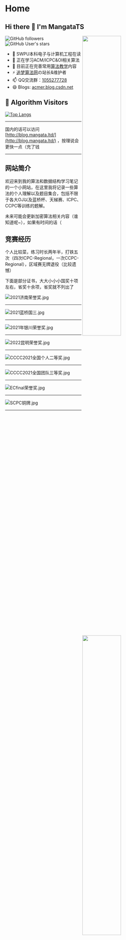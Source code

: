 # Home

## Hi there 👋 I'm MangataTS 

<img align="right" width="50%" src="https://github-readme-stats.vercel.app/api/top-langs/?username=MangataTS&layout=compact&hide=scss,html,ejs,nunjucks,css,batchfile&langs_count=4" >

<img align="right"  width="50%" src="https://github-readme-stats.vercel.app/api?username=MangataTS&show_icons=true&theme=dark">

![GitHub followers](https://img.shields.io/github/followers/MangataTS?style=social)   ![GitHub User's stars](https://img.shields.io/github/stars/MangataTS?style=social)

- 🔭 SWPU本科电子与计算机工程在读
- 🌱 正在学习ACM/ICPC&OI相关算法
- 👯 目前正在完善常用[算法教学](https://mangatats.github.io/Algorithm)内容
- ⚡ [追梦算法网](http://acm.mangata.ltd)の站长&维护者
- 📫 QQ交流群：[1055277728](https://jq.qq.com/?_wv=1027&k=Y1N8ePmm)
- 😄 Blogs: [acmer.blog.csdn.net](https://acmer.blog.csdn.net/?type=blog)

## &#x1f92b; Algorithm Visitors


[![Top Langs](https://profile-counter.glitch.me/MangataTS/count.svg)](https://mangatats.github.io/Algorithm)


<hr>

国内的话可以访问 [http://blog.mangata.ltd/](http://blog.mangata.ltd/) ，按理说会更快一点（充了钱

<hr>

## 网站简介

欢迎来到我的算法和数据结构学习笔记的一个小网站，在这里我将记录一些算法的个人理解以及题目集合，包括不限于各大OJ以及蓝桥杯、天梯赛、ICPC、CCPC等训练的题解。


未来可能会更新加密算法相关内容（谁知道呢~），如果有时间的话（



## 竞赛经历

个人比较菜，练习时长两年半，打铁五次（四次ICPC-Regional，一次CCPC-Regional），区域赛无牌退役（比较遗憾）


下面是部分证书，大大小小小国奖十项左右，省奖十余项，省奖就不列出了

![2021济南荣誉奖.jpg](https://img-blog.csdnimg.cn/4f11c5f43f604487a8d8c98620ce012b.jpeg)

<hr>

![2021蓝桥国三.jpg](https://img-blog.csdnimg.cn/15ad8d6de0054661abf3ef562824a055.jpeg)

<hr>


![2021年银川荣誉奖.jpg](https://img-blog.csdnimg.cn/3e1c4a8d09a0450db5875a675b95a84a.jpeg)

<hr>


![2022昆明荣誉奖.jpg](https://img-blog.csdnimg.cn/ae10a1c0d1ee47ea85e661c8cecc1804.jpeg)

<hr>


![CCCC2021全国个人二等奖.jpg](https://img-blog.csdnimg.cn/2800b4c6e00e42c5ac0dfe49fb88688f.jpeg)

<hr>


![CCCC2021全国团队三等奖.jpg](https://img-blog.csdnimg.cn/38449fbef2664069a9ad7f3ffa115148.jpeg)

<hr>


![ECfinal荣誉奖.jpg](https://img-blog.csdnimg.cn/b85622c7f19f4872b59a3e9aa3aa99d1.jpeg)

<hr>


![SCPC铜牌.jpg](https://img-blog.csdnimg.cn/9514fd4ba9dc40e0bfc4a94975b87a13.jpeg)

<hr>


![第二届全国大学生算法设计与编程挑战赛银牌.jpg](https://img-blog.csdnimg.cn/29e3fab3a47648cdbad11b42a8f9d0da.jpeg)

<hr>


![第十五届计算机博弈大赛全国二等奖.jpg](https://img-blog.csdnimg.cn/a0f6838d4d8243c6bcd89fc6f591bb20.png)

<hr>



## 感谢
本网站模式参考 $OI \ Wiki$ 
> 感谢 $OI \ wiki$ 社区的帮助

> 感谢网上的各种资源

> 感谢一直支持我的同学

## 最后

由于本网站的所有笔记或是博客都是我亲手一字一句写上去的，难免哪里会有疏忽，如果发现了文中哪里有错，希望您能支持，可以在评论区指出，也可以给我发邮件，感谢您的支持！

**希望我的笔记能对你有所帮助，如果可以的话请给我点一个Star（满足一下我的虚荣心），最后祝你RP++**